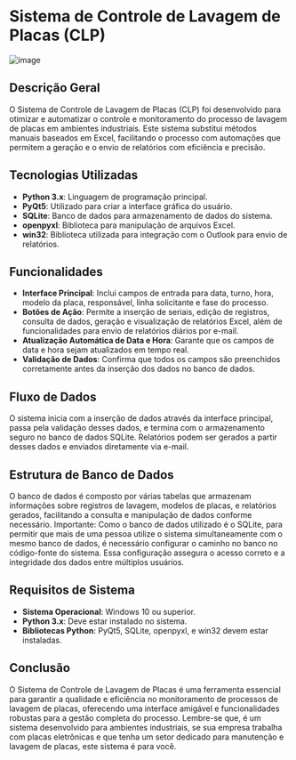 # Sistema de Controle de Lavagem de Placas (CLP)
![image](https://github.com/HyperTechDevelopment/CLP---Controle-de-Lavagem-de-Placas/assets/155833544/d15bfb1e-272c-406a-874f-1053f3e0e517)


## Descrição Geral
O Sistema de Controle de Lavagem de Placas (CLP) foi desenvolvido para otimizar e automatizar o controle e monitoramento do processo de lavagem de placas em ambientes industriais. Este sistema substitui métodos manuais baseados em Excel, facilitando o processo com automações que permitem a geração e o envio de relatórios com eficiência e precisão.

## Tecnologias Utilizadas
- **Python 3.x**: Linguagem de programação principal.
- **PyQt5**: Utilizado para criar a interface gráfica do usuário.
- **SQLite**: Banco de dados para armazenamento de dados do sistema.
- **openpyxl**: Biblioteca para manipulação de arquivos Excel.
- **win32**: Biblioteca utilizada para integração com o Outlook para envio de relatórios.

## Funcionalidades
- **Interface Principal**: Inclui campos de entrada para data, turno, hora, modelo da placa, responsável, linha solicitante e fase do processo.
- **Botões de Ação**: Permite a inserção de seriais, edição de registros, consulta de dados, geração e visualização de relatórios Excel, além de funcionalidades para envio de relatórios diários por e-mail.
- **Atualização Automática de Data e Hora**: Garante que os campos de data e hora sejam atualizados em tempo real.
- **Validação de Dados**: Confirma que todos os campos são preenchidos corretamente antes da inserção dos dados no banco de dados.

## Fluxo de Dados
O sistema inicia com a inserção de dados através da interface principal, passa pela validação desses dados, e termina com o armazenamento seguro no banco de dados SQLite. Relatórios podem ser gerados a partir desses dados e enviados diretamente via e-mail.

## Estrutura de Banco de Dados
O banco de dados é composto por várias tabelas que armazenam informações sobre registros de lavagem, modelos de placas, e relatórios gerados, facilitando a consulta e manipulação de dados conforme necessário. Importante: Como o banco de dados utilizado é o SQLite, para permitir que mais de uma pessoa utilize o sistema simultaneamente com o mesmo banco de dados, é necessário configurar o caminho no banco no código-fonte do sistema. Essa configuração assegura o acesso correto e a integridade dos dados entre múltiplos usuários.

## Requisitos de Sistema
- **Sistema Operacional**: Windows 10 ou superior.
- **Python 3.x**: Deve estar instalado no sistema.
- **Bibliotecas Python**: PyQt5, SQLite, openpyxl, e win32 devem estar instaladas.

## Conclusão
O Sistema de Controle de Lavagem de Placas é uma ferramenta essencial para garantir a qualidade e eficiência no monitoramento de processos de lavagem de placas, oferecendo uma interface amigável e funcionalidades robustas para a gestão completa do processo.
Lembre-se que, é um sistema desenvolvido para ambientes industriais, se sua empresa trabalha com placas eletrônicas e que tenha um setor dedicado para manutenção e lavagem de placas, este sistema é para você.
